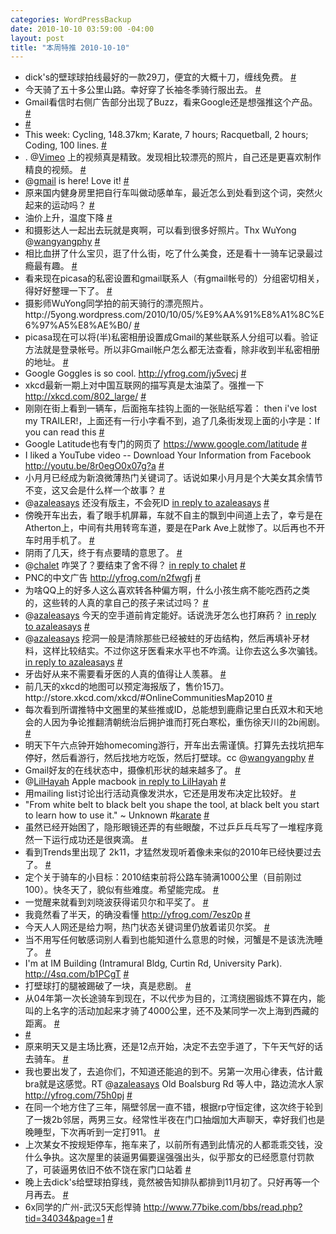 ```yaml
--- 
categories: WordPressBackup
date: 2010-10-10 03:59:00 -04:00
layout: post
title: "本周特推 2010-10-10"
---
```

<ul class="aktt_tweet_digest">
	<li>dick&#039;s的壁球球拍线最好的一款29刀，便宜的大概十刀，缠线免费。 <a href="http://twitter.com/ztpala/statuses/26239096261" class="aktt_tweet_time">#</a></li>
	<li>今天骑了五十多公里山路。幸好穿了长袖冬季骑行服出去。 <a href="http://twitter.com/ztpala/statuses/26324468497" class="aktt_tweet_time">#</a></li>
	<li>Gmail看信时右侧广告部分出现了Buzz，看来Google还是想强推这个产品。 <a href="http://twitter.com/ztpala/statuses/26328002269" class="aktt_tweet_time">#</a></li>
	<li> <a href="http://twitter.com/ztpala/statuses/26330254260" class="aktt_tweet_time">#</a></li>
	<li>This week: Cycling, 148.37km; Karate, 7 hours; Racquetball, 2 hours; Coding, 100 lines. <a href="http://twitter.com/ztpala/statuses/26335100135" class="aktt_tweet_time">#</a></li>
	<li>. @<a href="http://twitter.com/Vimeo" class="aktt_username">Vimeo</a> 上的视频真是精致。发现相比较漂亮的照片，自己还是更喜欢制作精良的视频。 <a href="http://twitter.com/ztpala/statuses/26337568095" class="aktt_tweet_time">#</a></li>
	<li>@<a href="http://twitter.com/gmail" class="aktt_username">gmail</a> is here! Love it! <a href="http://twitter.com/ztpala/statuses/26384443964" class="aktt_tweet_time">#</a></li>
	<li>原来国内健身房里把自行车叫做动感单车，最近怎么到处看到这个词，突然火起来的运动吗？ <a href="http://twitter.com/ztpala/statuses/26401313007" class="aktt_tweet_time">#</a></li>
	<li>油价上升，温度下降 <a href="http://twitter.com/ztpala/statuses/26425987177" class="aktt_tweet_time">#</a></li>
	<li>和摄影达人一起出去玩就是爽啊，可以看到很多好照片。Thx WuYong @<a href="http://twitter.com/wangyangphy" class="aktt_username">wangyangphy</a> <a href="http://twitter.com/ztpala/statuses/26433246253" class="aktt_tweet_time">#</a></li>
	<li>相比血拼了什么宝贝，逛了什么街，吃了什么美食，还是看十一骑车记录最过瘾最有趣。 <a href="http://twitter.com/ztpala/statuses/26434570486" class="aktt_tweet_time">#</a></li>
	<li>看来现在picasa的私密设置和gmail联系人（有gmail帐号的）分组密切相关，得好好整理一下了。 <a href="http://twitter.com/ztpala/statuses/26471859280" class="aktt_tweet_time">#</a></li>
	<li>摄影师WuYong同学拍的前天骑行的漂亮照片。http://5yong.wordpress.com/2010/10/05/%E9%AA%91%E8%A1%8C%E6%97%A5%E8%AE%B0/ <a href="http://twitter.com/ztpala/statuses/26477140295" class="aktt_tweet_time">#</a></li>
	<li>picasa现在可以将(半)私密相册设置成Gmail的某些联系人分组可以看。验证方法就是登录帐号。所以非Gmail帐户怎么都无法查看，除非收到半私密相册的地址。 <a href="http://twitter.com/ztpala/statuses/26480405021" class="aktt_tweet_time">#</a></li>
	<li>Google Goggles is so cool.  <a href="http://yfrog.com/jy5vecj" rel="nofollow">http://yfrog.com/jy5vecj</a> <a href="http://twitter.com/ztpala/statuses/26515620846" class="aktt_tweet_time">#</a></li>
	<li>xkcd最新一期上对中国互联网的描写真是太油菜了。强推一下 <a href="http://xkcd.com/802_large/" rel="nofollow">http://xkcd.com/802_large/</a> <a href="http://twitter.com/ztpala/statuses/26525125331" class="aktt_tweet_time">#</a></li>
	<li>刚刚在街上看到一辆车，后面拖车挂钩上面的一张贴纸写着： then i&#039;ve lost my TRAILER!，上面还有一行小字看不到，追了几条街发现上面的小字是：If you can read this <a href="http://twitter.com/ztpala/statuses/26575577036" class="aktt_tweet_time">#</a></li>
	<li>Google Latitude也有专门的网页了 <a href="https://www.google.com/latitude" rel="nofollow">https://www.google.com/latitude</a> <a href="http://twitter.com/ztpala/statuses/26580910990" class="aktt_tweet_time">#</a></li>
	<li>I liked a YouTube video -- Download Your Information from Facebook <a href="http://youtu.be/8r0egO0x07g?a" rel="nofollow">http://youtu.be/8r0egO0x07g?a</a> <a href="http://twitter.com/ztpala/statuses/26582601639" class="aktt_tweet_time">#</a></li>
	<li>小月月已经成为新浪微薄热门关键词了。话说如果小月月是个大美女其余情节不变，这又会是什么样一个故事？ <a href="http://twitter.com/ztpala/statuses/26609206681" class="aktt_tweet_time">#</a></li>
	<li>@<a href="http://twitter.com/azaleasays" class="aktt_username">azaleasays</a> 还没有版主，不会死ID <a href="http://twitter.com/azaleasays/statuses/26618554798" class="aktt_tweet_reply">in reply to azaleasays</a> <a href="http://twitter.com/ztpala/statuses/26618957174" class="aktt_tweet_time">#</a></li>
	<li>傍晚开车出去，看了眼手机屏幕，车就不自主的飘到中间道上去了，幸亏是在Atherton上，中间有共用转弯车道，要是在Park Ave上就惨了。以后再也不开车时用手机了。 <a href="http://twitter.com/ztpala/statuses/26627582557" class="aktt_tweet_time">#</a></li>
	<li>阴雨了几天，终于有点要晴的意思了。 <a href="http://twitter.com/ztpala/statuses/26656697618" class="aktt_tweet_time">#</a></li>
	<li>@<a href="http://twitter.com/chalet" class="aktt_username">chalet</a> 咋哭了？要结束了舍不得？ <a href="http://twitter.com/chalet/statuses/26657246308" class="aktt_tweet_reply">in reply to chalet</a> <a href="http://twitter.com/ztpala/statuses/26657759870" class="aktt_tweet_time">#</a></li>
	<li>PNC的中文广告 <a href="http://yfrog.com/n2fwgfj" rel="nofollow">http://yfrog.com/n2fwgfj</a> <a href="http://twitter.com/ztpala/statuses/26658436017" class="aktt_tweet_time">#</a></li>
	<li>为啥QQ上的好多人这么喜欢转各种偏方啊，什么小孩生病不能吃西药之类的，这些转的人真的拿自己的孩子来试过吗？ <a href="http://twitter.com/ztpala/statuses/26659369915" class="aktt_tweet_time">#</a></li>
	<li>@<a href="http://twitter.com/azaleasays" class="aktt_username">azaleasays</a> 今天的空手道前肯定能好。话说洗牙怎么也打麻药？ <a href="http://twitter.com/azaleasays/statuses/26668905268" class="aktt_tweet_reply">in reply to azaleasays</a> <a href="http://twitter.com/ztpala/statuses/26669001629" class="aktt_tweet_time">#</a></li>
	<li>@<a href="http://twitter.com/azaleasays" class="aktt_username">azaleasays</a> 挖洞一般是清除那些已经被蛀的牙齿结构，然后再填补牙材料，这样比较结实。不过你这牙医看来水平也不咋滴。让你去这么多次骗钱。 <a href="http://twitter.com/azaleasays/statuses/26669080877" class="aktt_tweet_reply">in reply to azaleasays</a> <a href="http://twitter.com/ztpala/statuses/26669331709" class="aktt_tweet_time">#</a></li>
	<li>牙齿好从来不需要看牙医的人真的值得让人羡慕。 <a href="http://twitter.com/ztpala/statuses/26669931327" class="aktt_tweet_time">#</a></li>
	<li>前几天的xkcd的地图可以预定海报版了，售价15刀。http://store.xkcd.com/xkcd/#OnlineCommunitiesMap2010 <a href="http://twitter.com/ztpala/statuses/26672983209" class="aktt_tweet_time">#</a></li>
	<li>每次看到所谓推特中文圈里的某些推或ID，总能想到鹿鼎记里白氏双木和天地会的人因为争论推翻清朝统治后拥护谁而打死白寒松，重伤徐天川的2b闹剧。 <a href="http://twitter.com/ztpala/statuses/26674107353" class="aktt_tweet_time">#</a></li>
	<li>明天下午六点钟开始homecoming游行，开车出去需谨慎。打算先去找坑把车停好，然后看游行，然后找地方吃饭，然后打壁球。cc @<a href="http://twitter.com/wangyangphy" class="aktt_username">wangyangphy</a> <a href="http://twitter.com/ztpala/statuses/26704019659" class="aktt_tweet_time">#</a></li>
	<li>Gmail好友的在线状态中，摄像机形状的越来越多了。 <a href="http://twitter.com/ztpala/statuses/26706612943" class="aktt_tweet_time">#</a></li>
	<li>@<a href="http://twitter.com/LilHayah" class="aktt_username">LilHayah</a> Apple macbook <a href="http://twitter.com/LilHayah/statuses/26673114302" class="aktt_tweet_reply">in reply to LilHayah</a> <a href="http://twitter.com/ztpala/statuses/26709597694" class="aktt_tweet_time">#</a></li>
	<li>用mailing list讨论出行活动真像发洪水，它还是用发布决定比较好。 <a href="http://twitter.com/ztpala/statuses/26719024506" class="aktt_tweet_time">#</a></li>
	<li>&quot;From white belt to black belt you shape the tool, at black belt you start to learn how to use it.&quot; ~ Unknown #<a href="http://search.twitter.com/search?q=%23karate" class="aktt_hashtag">karate</a> <a href="http://twitter.com/ztpala/statuses/26721726018" class="aktt_tweet_time">#</a></li>
	<li>虽然已经开始困了，隐形眼镜还弄的有些眼酸，不过乒乒乓乓写了一堆程序竟然一下运行成功还是很爽滴。 <a href="http://twitter.com/ztpala/statuses/26725090889" class="aktt_tweet_time">#</a></li>
	<li>看到Trends里出现了 2k11，才猛然发现听着像未来似的2010年已经快要过去了。 <a href="http://twitter.com/ztpala/statuses/26725937399" class="aktt_tweet_time">#</a></li>
	<li>定个关于骑车的小目标：2010结束前将公路车骑满1000公里（目前刚过100）。快冬天了，貌似有些难度。希望能完成。 <a href="http://twitter.com/ztpala/statuses/26727336320" class="aktt_tweet_time">#</a></li>
	<li>一觉醒来就看到刘晓波获得诺贝尔和平奖了。 <a href="http://twitter.com/ztpala/statuses/26759544042" class="aktt_tweet_time">#</a></li>
	<li>我竟然看了半天，的确没看懂 <a href="http://yfrog.com/7esz0p" rel="nofollow">http://yfrog.com/7esz0p</a> <a href="http://twitter.com/ztpala/statuses/26765483659" class="aktt_tweet_time">#</a></li>
	<li>今天人人网还是给力啊，热门状态关键词里仍放着诺贝尔奖。 <a href="http://twitter.com/ztpala/statuses/26772907919" class="aktt_tweet_time">#</a></li>
	<li>当不用写任何敏感词别人看到也能知道什么意思的时候，河蟹是不是该洗洗睡了。 <a href="http://twitter.com/ztpala/statuses/26774805949" class="aktt_tweet_time">#</a></li>
	<li>I&#039;m at IM Building (Intramural Bldg, Curtin Rd, University Park). <a href="http://4sq.com/b1PCgT" rel="nofollow">http://4sq.com/b1PCgT</a> <a href="http://twitter.com/ztpala/statuses/26802339464" class="aktt_tweet_time">#</a></li>
	<li>打壁球打的腿被踢破了一块，真是悲剧。 <a href="http://twitter.com/ztpala/statuses/26816294779" class="aktt_tweet_time">#</a></li>
	<li>从04年第一次长途骑车到现在，不以代步为目的，江湾绕圈锻炼不算在内，能叫的上名字的活动加起来才骑了4000公里，还不及某同学一次上海到西藏的距离。 <a href="http://twitter.com/ztpala/statuses/26817991652" class="aktt_tweet_time">#</a></li>
	<li> <a href="http://twitter.com/ztpala/statuses/26820938474" class="aktt_tweet_time">#</a></li>
	<li>原来明天又是主场比赛，还是12点开始，决定不去空手道了，下午天气好的话去骑车。 <a href="http://twitter.com/ztpala/statuses/26823698570" class="aktt_tweet_time">#</a></li>
	<li>我也要出发了，去追你们，不知道还能追的到不。另第一次用心律表，估计戴bra就是这感觉。RT @<a href="http://twitter.com/azaleasays" class="aktt_username">azaleasays</a> Old Boalsburg Rd 等人中，路边流水人家 <a href="http://yfrog.com/75h0pj" rel="nofollow">http://yfrog.com/75h0pj</a> <a href="http://twitter.com/ztpala/statuses/26866773851" class="aktt_tweet_time">#</a></li>
	<li>在同一个地方住了三年，隔壁邻居一直不错，根据rp守恒定律，这次终于轮到了一拨2b邻居，两男三女。经常性半夜在门口抽烟加大声聊天，幸好我们也是晚睡型，下次再听到一定打911。 <a href="http://twitter.com/ztpala/statuses/26876758478" class="aktt_tweet_time">#</a></li>
	<li>上次某女不按规矩停车，拖车来了，以前所有遇到此情况的人都乖乖交钱，没什么争执。这次屋里的装逼男偏要逞强强出头，似乎那女的已经愿意付罚款了，可装逼男依旧不依不饶在家门口站着 <a href="http://twitter.com/ztpala/statuses/26877227880" class="aktt_tweet_time">#</a></li>
	<li>晚上去dick&#039;s给壁球拍穿线，竟然被告知排队都排到11月初了。只好再等一个月再去。 <a href="http://twitter.com/ztpala/statuses/26893086548" class="aktt_tweet_time">#</a></li>
	<li>6x同学的广州-武汉5天彪悍骑 <a href="http://www.77bike.com/bbs/read.php?tid=34034&amp;page=1" rel="nofollow">http://www.77bike.com/bbs/read.php?tid=34034&amp;page=1</a> <a href="http://twitter.com/ztpala/statuses/26894304940" class="aktt_tweet_time">#</a></li>
</ul>
